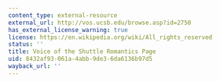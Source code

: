 ```yaml
---
content_type: external-resource
external_url: http://vos.ucsb.edu/browse.asp?id=2750
has_external_license_warning: true
license: https://en.wikipedia.org/wiki/All_rights_reserved
status: ''
title: Voice of the Shuttle Romantics Page
uid: 8432af93-061a-4abb-9de3-6da6136b97d5
wayback_url: ''
---
```

